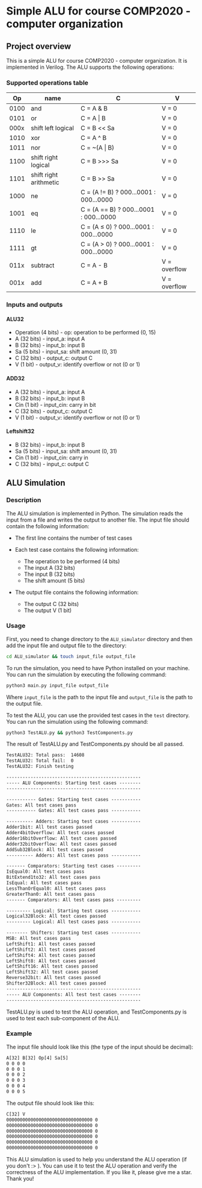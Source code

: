 # Simple ALU for course COMP2020 - computer organization

## Project overview

This is a simple ALU for course COMP2020 - computer organization. It is implemented in Verilog. The ALU supports the following operations:

### Supported operations table

| Op   | name                   | C                                      | V            |
| ---- | ---------------------- | -------------------------------------- | ------------ |
| 0100 | and                    | C = A & B                              | V = 0        |
| 0101 | or                     | C = A \| B                             | V = 0        |
| 000x | shift left logical     | C = B << Sa                            | V = 0        |
| 1010 | xor                    | C = A ^ B                              | V = 0        |
| 1011 | nor                    | C = ~(A \| B)                          | V = 0        |
| 1100 | shift right logical    | C = B >>> Sa                           | V = 0        |
| 1101 | shift right arithmetic | C = B >> Sa                            | V = 0        |
| 1000 | ne                     | C = (A != B) ? 000...0001 : 000...0000 | V = 0        |
| 1001 | eq                     | C = (A == B) ? 000...0001 : 000...0000 | V = 0        |
| 1110 | le                     | C = (A ≤ 0) ? 000...0001 : 000...0000  | V = 0        |
| 1111 | gt                     | C = (A > 0) ? 000...0001 : 000...0000  | V = 0        |
| 011x | subtract               | C = A - B                              | V = overflow |
| 001x | add                    | C = A + B                              | V = overflow |

### Inputs and outputs

#### ALU32

- Operation (4 bits) - op: operation to be performed (0, 15)
- A (32 bits) - input_a: input A
- B (32 bits) - input_b: input B
- Sa (5 bits) - input_sa: shift amount (0, 31)
- C (32 bits) - output_c: output C
- V (1 bit) - output_v: identify overflow or not (0 or 1)

#### ADD32

- A (32 bits) - input_a: input A
- B (32 bits) - input_b: input B
- Cin (1 bit) - input_cin: carry in bit
- C (32 bits) - output_c: output C
- V (1 bit) - output_v: identify overflow or not (0 or 1)

#### Leftshift32

- B (32 bits) - input_b: input B
- Sa (5 bits) - input_sa: shift amount (0, 31)
- Cin (1 bit) - input_cin: carry in
- C (32 bits) - input_c: output C

## ALU Simulation

### Description

The ALU simulation is implemented in Python. The simulation reads the input from a file and writes the output to another file. The input file should contain the following information:

- The first line contains the number of test cases
- Each test case contains the following information:

  - The operation to be performed (4 bits)
  - The input A (32 bits)
  - The input B (32 bits)
  - The shift amount (5 bits)

- The output file contains the following information:
  - The output C (32 bits)
  - The output V (1 bit)

### Usage

First, you need to change directory to the `ALU_simulator` directory and then add the input file and output file to the directory:

```bash
cd ALU_simulator && touch input_file output_file
```

To run the simulation, you need to have Python installed on your machine. You can run the simulation by executing the following command:

```bash
python3 main.py input_file output_file
```

Where `input_file` is the path to the input file and `output_file` is the path to the output file.

To test the ALU, you can use the provided test cases in the `test` directory. You can run the simulation using the following command:

```bash
python3 TestALU.py && python3 TestComponents.py
```

The result of TestALU.py and TestComponents.py should be all passed.

```txt
TestALU32: Total pass:  14608
TestALU32: Total fail:  0
TestALU32: Finish testing
```

```txt
--------------------------------------------------
----- ALU Components: Starting test cases --------
--------------------------------------------------

----------- Gates: Starting test cases -----------
Gates: All test cases pass
----------- Gates: All test cases pass -----------

---------- Adders: Starting test cases -----------
Adder1bit: All test cases passed
Adder4bitOverflow: All test cases passed
Adder16bitOverflow: All test cases passed
Adder32bitOverflow: All test cases passed
AddSub32Block: All test cases passed
---------- Adders: All test cases pass -----------

------- Comparators: Starting test cases ---------
IsEqual0: All test cases pass
BitExtend1to32: All test cases pass
IsEqual: All test cases pass
LessThanOrEqual0: All test cases pass
GreaterThan0: All test cases pass
------- Comparators: All test cases pass ---------

--------- Logical: Starting test cases -----------
Logical32Block: All test cases passed
--------- Logical: All test cases pass -----------

-------- Shifters: Starting test cases -----------
MSB: All test cases pass
LeftShift1: All test cases passed
LeftShift2: All test cases passed
LeftShift4: All test cases passed
LeftShift8: All test cases passed
LeftShift16: All test cases passed
LeftShift32: All test cases passed
Reverse32bit: All test cases passed
Shifter32Block: All test cases passed
--------------------------------------------------
----- ALU Components: All test test cases --------
--------------------------------------------------
```

TestALU.py is used to test the ALU operation, and TestComponents.py is used to test each sub-component of the ALU.

### Example

The input file should look like this (the type of the input should be decimal):

```txt
A[32] B[32] Op[4] Sa[5]
0 0 0 0
0 0 0 1
0 0 0 2
0 0 0 3
0 0 0 4
0 0 0 5
```

The output file should look like this:

```txt
C[32] V
00000000000000000000000000000000 0
00000000000000000000000000000000 0
00000000000000000000000000000000 0
00000000000000000000000000000000 0
00000000000000000000000000000000 0
00000000000000000000000000000000 0
```

This ALU simulation is used to help you understand the ALU operation (if you don't :> ). You can use it to test the ALU operation and verify the correctness of the ALU implementation. If you like it, please give me a star. Thank you!

